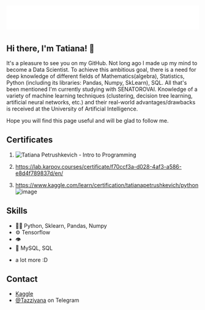 <h1 align="center">
   <img src="https://github.com/kypena/kypena/blob/master/name.svg" alt="Tatiana " />
</h1>

## Hi there, I'm Tatiana! 👋
It's a pleasure to see you on my GitHub.
Not long ago I made up my mind to become a Data Scientist. To achieve this ambitious goal, there is a need for deep knowledge of different fields of Mathematics(algebra), Statistics, Python (including its libraries: Pandas, Numpy, SkLearn), SQL. All that's been mentioned I'm currently studying with SENATOROVAI.
Knowledge of a variety of machine learning techniques (clustering, decision tree learning, artificial neural networks, etc.) and their real-world advantages/drawbacks is received at the University of Artificial Intelligence.

Hope you will find this page useful and will  be glad to follow me.

## Certificates
1. ![Tatiana Petrushkevich - Intro to Programming](https://github.com/kypena/kypena/assets/114248345/2680b749-136a-49b7-a2ca-300f4d28a0c4)

2. https://lab.karpov.courses/certificate/f70ccf3a-d028-4af3-a586-e8d4f789837d/en/
3. https://www.kaggle.com/learn/certification/tatianapetrushkevich/python ![image](https://github.com/kypena/kypena/assets/114248345/07f44007-18ef-45e7-b480-768d270237b0)

## Skills
- 👨‍💻 Python, Sklearn, Pandas, Numpy
- ⚙️ Tensorflow
- 👁️ 
- 💽 MySQL, SQL
+ a lot more :D

## Contact
- [Kaggle](https://www.kaggle.com/tatianapetrushkevich])
- [@Tazziyana](https://t.me/Tazziyana) on Telegram
